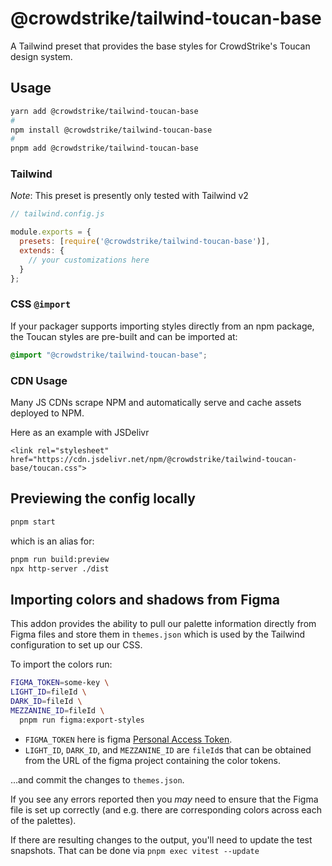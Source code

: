 # @crowdstrike/tailwind-toucan-base

A Tailwind preset that provides the base styles for CrowdStrike's Toucan design system.


## Usage

```bash
yarn add @crowdstrike/tailwind-toucan-base
#
npm install @crowdstrike/tailwind-toucan-base
#
pnpm add @crowdstrike/tailwind-toucan-base
```

### Tailwind

_Note_: This preset is presently only tested with Tailwind v2

```js
// tailwind.config.js

module.exports = {
  presets: [require('@crowdstrike/tailwind-toucan-base')],
  extends: {
    // your customizations here
  }
};
```

### CSS `@import`

If your packager supports importing styles directly from an npm package, the Toucan styles are pre-built and can be imported at:

```css
@import "@crowdstrike/tailwind-toucan-base";
```

### CDN Usage

Many JS CDNs scrape NPM and automatically serve and cache assets
deployed to NPM.

Here as an example with JSDelivr
```
<link rel="stylesheet" href="https://cdn.jsdelivr.net/npm/@crowdstrike/tailwind-toucan-base/toucan.css">
```

## Previewing the config locally

```bash
pnpm start
```
which is an alias for:

```bash
pnpm run build:preview
npx http-server ./dist
```

## Importing colors and shadows from Figma

This addon provides the ability to pull our palette information directly from Figma files and store them in
`themes.json` which is used by the Tailwind configuration to set up our CSS.

To import the colors run:

```bash
FIGMA_TOKEN=some-key \
LIGHT_ID=fileId \
DARK_ID=fileId \
MEZZANINE_ID=fileId \
  pnpm run figma:export-styles
```

- `FIGMA_TOKEN` here is figma [Personal Access Token](https://www.figma.com/developers/api#access-tokens).
- `LIGHT_ID`, `DARK_ID`, and `MEZZANINE_ID` are `fileId`s that can be obtained from the URL of the figma project containing the color tokens.

...and commit the changes to `themes.json`.

If you see any errors reported then you _may_ need to ensure that the Figma file is set up correctly (and e.g.
there are corresponding colors across each of the palettes).

If there are resulting changes to the output, you'll need to update the test snapshots.
That can be done via `pnpm exec vitest --update`

